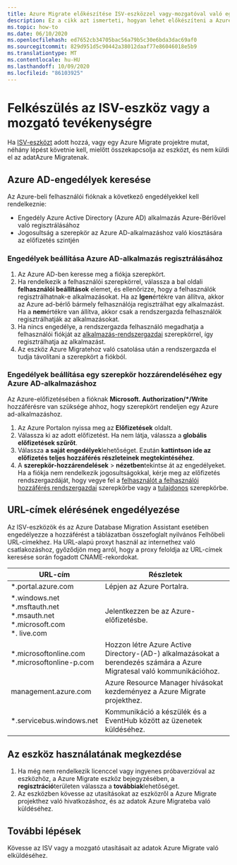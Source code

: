 ```yaml
---
title: Azure Migrate előkészítése ISV-eszközzel vagy-mozgatóval való együttműködéshez
description: Ez a cikk azt ismerteti, hogyan lehet előkészíteni a Azure Migratet egy ISV-eszközzel vagy-mozgatóval való együttműködésre, majd az eszköz használatának megkezdésére.
ms.topic: how-to
ms.date: 06/10/2020
ms.openlocfilehash: ed7652cb34705bac56a79b5c30e6bda3dac69af0
ms.sourcegitcommit: 829d951d5c90442a38012daaf77e86046018e5b9
ms.translationtype: MT
ms.contentlocale: hu-HU
ms.lasthandoff: 10/09/2020
ms.locfileid: "86103925"
---
```

# <a name="prepare-to-work-with-an-isv-tool-or-movere"></a>Felkészülés az ISV-eszköz vagy a mozgató tevékenységre

Ha [ISV-eszközt](migrate-services-overview.md#isv-integration) adott hozzá, vagy egy Azure Migrate projektre mutat, néhány lépést követnie kell, mielőtt összekapcsolja az eszközt, és nem küldi el az adatAzure Migratenak. 

## <a name="check-azure-ad-permissions"></a>Azure AD-engedélyek keresése

Az Azure-beli felhasználói fióknak a következő engedélyekkel kell rendelkeznie:

- Engedély Azure Active Directory (Azure AD) alkalmazás Azure-Bérlővel való regisztrálásához
- Jogosultság a szerepkör az Azure AD-alkalmazáshoz való kiosztására az előfizetés szintjén


### <a name="set-permissions-to-register-an-azure-ad-app"></a>Engedélyek beállítása Azure AD-alkalmazás regisztrálásához

1. Az Azure AD-ben keresse meg a fiókja szerepkört.
2. Ha rendelkezik a felhasználói szerepkörrel, válassza a bal oldali **felhasználói beállítások** elemet, és ellenőrizze, hogy a felhasználók regisztrálhatnak-e alkalmazásokat. Ha az **Igen**értékre van állítva, akkor az Azure ad-bérlő bármely felhasználója regisztrálhat egy alkalmazást. Ha a **nem**értékre van állítva, akkor csak a rendszergazda felhasználók regisztrálhatják az alkalmazásokat.   
3. Ha nincs engedélye, a rendszergazda felhasználó megadhatja a felhasználói fiókját az [alkalmazás-rendszergazdai](../active-directory/users-groups-roles/directory-assign-admin-roles.md#application-administrator) szerepkörrel, így regisztrálhatja az alkalmazást.
4. Az eszköz Azure Migratehoz való csatolása után a rendszergazda el tudja távolítani a szerepkört a fiókból.

### <a name="set-permissions-to-assign-a-role-to-an-azure-ad-app"></a>Engedélyek beállítása egy szerepkör hozzárendeléséhez egy Azure AD-alkalmazáshoz
 
Az Azure-előfizetésében a fióknak **Microsoft. Authorization/*/Write** hozzáférésre van szüksége ahhoz, hogy szerepkört rendeljen egy Azure ad-alkalmazáshoz. 

1. Az Azure Portalon nyissa meg az **Előfizetések** oldalt.
2. Válassza ki az adott előfizetést. Ha nem látja, válassza a **globális előfizetések szűrőt**. 
3. Válassza **a saját engedélyek**lehetőséget. Ezután **kattintson ide az előfizetés teljes hozzáférés részleteinek megtekintéséhez**.
4. A **szerepkör-hozzárendelések**  >  **nézetben**tekintse át az engedélyeket. Ha a fiókja nem rendelkezik jogosultságokkal, kérje meg az előfizetés rendszergazdáját, hogy vegye fel a [felhasználót a felhasználói hozzáférés rendszergazdai](../role-based-access-control/built-in-roles.md#user-access-administrator) szerepkörbe vagy a [tulajdonos](../role-based-access-control/built-in-roles.md#owner) szerepkörbe.

## <a name="allow-access-to-urls"></a>URL-címek elérésének engedélyezése

Az ISV-eszközök és az Azure Database Migration Assistant esetében engedélyezze a hozzáférést a táblázatban összefoglalt nyilvános Felhőbeli URL-címekhez. Ha URL-alapú proxyt használ az internethez való csatlakozáshoz, győződjön meg arról, hogy a proxy feloldja az URL-címek keresése során fogadott CNAME-rekordokat. 

**URL-cím** | **Részletek**
--- | ---
*.portal.azure.com  | Lépjen az Azure Portalra. 
*.windows.net<br/> *.msftauth.net<br/> *.msauth.net <br/> *.microsoft.com<br/> *. live.com   | Jelentkezzen be az Azure-előfizetésbe. 
*.microsoftonline.com<br/> *.microsoftonline-p.com | Hozzon létre Azure Active Directory-(AD-) alkalmazásokat a berendezés számára a Azure Migratesal való kommunikációhoz. 
management.azure.com | Azure Resource Manager hívásokat kezdeményez a Azure Migrate projekthez.
*.servicebus.windows.net | Kommunikáció a készülék és a EventHub között az üzenetek küldéséhez.


## <a name="start-using-the-tool"></a>Az eszköz használatának megkezdése

1. Ha még nem rendelkezik licenccel vagy ingyenes próbaverzióval az eszközhöz, a Azure Migrate eszköz bejegyzésében, a **regisztráció**területen válassza a **továbbiak**lehetőséget.
2. Az eszközben kövesse az utasításokat az eszközről a Azure Migrate projekthez való hivatkozáshoz, és az adatok Azure Migrateba való küldéséhez.

## <a name="next-steps"></a>További lépések

Kövesse az ISV vagy a mozgató utasításait az adatok Azure Migrate való elküldéséhez.

   

